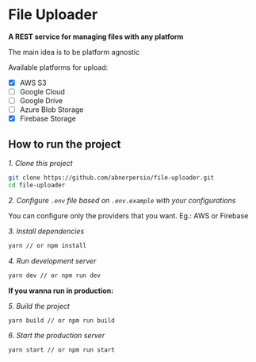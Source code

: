 # File Uploader

**A REST service for managing files with any platform**

The main idea is to be platform agnostic

Available platforms for upload:

- [x] AWS S3
- [ ] Google Cloud
- [ ] Google Drive
- [ ] Azure Blob Storage
- [x] Firebase Storage

## How to run the project

*1. Clone this project*
```bash
git clone https://github.com/abnerpersio/file-uploader.git
cd file-uploader
```

*2. Configure `.env` file based on `.env.example` with your configurations*

You can configure only the providers that you want. Eg.: AWS or Firebase

*3. Install dependencies*
```bash
yarn // or npm install
```

*4. Run development server*
```bash
yarn dev // or npm run dev
```

**If you wanna run in production:**

*5. Build the project*
```bash
yarn build // or npm run build
```

*6. Start the production server*
```bash
yarn start // or npm run start
```